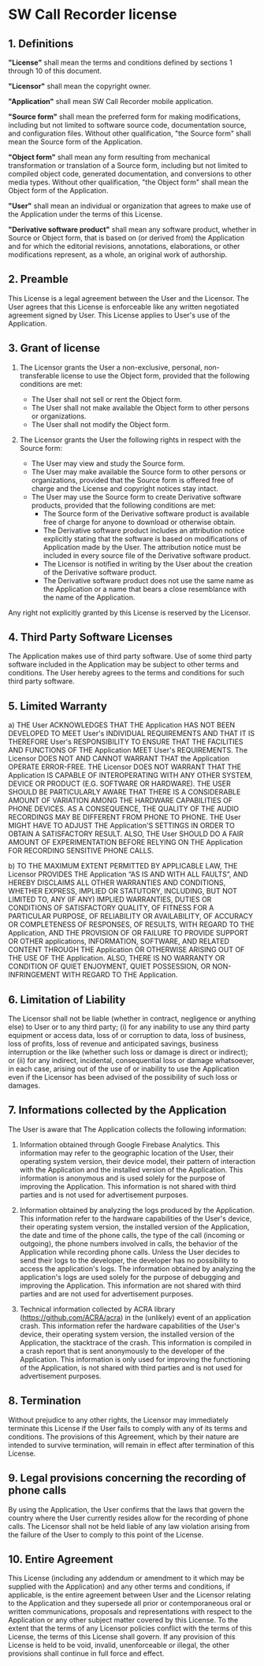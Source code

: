 SW Call Recorder license
==============================

1\. Definitions
--------------

**"License"** shall mean the terms and conditions defined by sections 1
through 10 of this document.

**"Licensor"** shall mean the copyright owner.

**"Application"** shall mean SW Call Recorder mobile application.

**"Source form"** shall mean the preferred form for making
modifications, including but not limited to software source code,
documentation source, and configuration files. Without other qualification, "the Source form" shall mean the Source form of the Application.

**"Object form"** shall mean any form resulting from mechanical
transformation or translation of a Source form, including but not
limited to compiled object code, generated documentation, and
conversions to other media types. Without other qualification, "the Object form" shall mean the Object form of the Application.

**"User"** shall mean an individual or organization that agrees to make
use of the Application under the terms of this License.

**"Derivative software product"** shall mean any software product,
whether in Source or Object form, that is based on (or derived from) the
Application and for which the editorial revisions, annotations,
elaborations, or other modifications represent, as a whole, an original
work of authorship.

2\. Preamble
-----------

This License is a legal agreement between the User and the Licensor. The
User agrees that this License is enforceable like any written negotiated
agreement signed by User. This License applies to User's use of the
Application.

3\. Grant of license
-------------------
1. The Licensor grants the User a non-exclusive, personal, non-transferable license to use the Object form, provided that the following conditions are met:
	- The User shall not sell or rent the Object form.
	- The User shall not make available the Object form to other persons or organizations.
	- The User shall not modify the Object form.

2. The Licensor grants the User the following rights in respect with the Source form:
	- The User may view and study the Source form.
	- The User may make available the Source form to other persons or organizations, provided that the Source form is offered free of charge and the License and copyright notices stay intact.
	- The User may use the Source form to create Derivative software products, provided that the following conditions are met: 
	    - The Source form of the Derivative software product is available free of charge for anyone to download or otherwise obtain.
	    - The Derivative software product includes an attribution notice explicitly stating that the software is based on modifications of Application made by the User. The attribution notice must be included in every source file of the Derivative software product.
	    - The Licensor is notified in writing by the User about the creation of the Derivative software product.
	    - The Derivative software product does not use the same name as the Application or a name that bears a close resemblance with the name of the Application.  

Any right not explicitly granted by this License is reserved by the Licensor.	    


4\. Third Party Software Licenses
--------------------------------

The Application makes use of third party software. Use of some third
party software included in the Application may be subject to other terms
and conditions. The User hereby agrees to the terms and conditions for
such third party software.

5\. Limited Warranty
-------------------

​a) THE User ACKNOWLEDGES THAT THE Application HAS NOT BEEN DEVELOPED TO
MEET User's INDIVIDUAL REQUIREMENTS AND THAT IT IS THEREFORE User's
RESPONSIBILITY TO ENSURE THAT THE FACILITIES AND FUNCTIONS OF THE
Application MEET User's REQUIREMENTS. The Licensor DOES NOT AND CANNOT
WARRANT THAT the Application OPERATE ERROR-FREE. THE Licensor DOES NOT
WARRANT THAT THE Application IS CAPABLE OF INTEROPERATING WITH ANY OTHER
SYSTEM, DEVICE OR PRODUCT (E.G. SOFTWARE OR HARDWARE). THE USER SHOULD
BE PARTICULARLY AWARE THAT THERE IS A CONSIDERABLE AMOUNT OF VARIATION
AMONG THE HARDWARE CAPABILITIES OF PHONE DEVICES. AS A CONSEQUENCE, THE
QUALITY OF THE AUDIO RECORDINGS MAY BE DIFFERENT FROM PHONE TO PHONE.
THE User MIGHT HAVE TO ADJUST THE Application'S SETTINGS IN ORDER TO
OBTAIN A SATISFACTORY RESULT. ALSO, THE User SHOULD DO A FAIR AMOUNT OF
EXPERIMENTATION BEFORE RELYING ON THE Application FOR RECORDING
SENSITIVE PHONE CALLS.

​b) TO THE MAXIMUM EXTENT PERMITTED BY APPLICABLE LAW, THE Licensor
PROVIDES THE Application “AS IS AND WITH ALL FAULTS”, AND HEREBY
DISCLAIMS ALL OTHER WARRANTIES AND CONDITIONS, WHETHER EXPRESS, IMPLIED
OR STATUTORY, INCLUDING, BUT NOT LIMITED TO, ANY (IF ANY) IMPLIED
WARRANTIES, DUTIES OR CONDITIONS OF SATISFACTORY QUALITY, OF FITNESS FOR
A PARTICULAR PURPOSE, OF RELIABILITY OR AVAILABILITY, OF ACCURACY OR
COMPLETENESS OF RESPONSES, OF RESULTS, WITH REGARD TO THE Application,
AND THE PROVISION OF OR FAILURE TO PROVIDE SUPPORT OR OTHER
applications, INFORMATION, SOFTWARE, AND RELATED CONTENT THROUGH THE
Application OR OTHERWISE ARISING OUT OF THE USE OF THE Application.
ALSO, THERE IS NO WARRANTY OR CONDITION OF QUIET ENJOYMENT, QUIET
POSSESSION, OR NON-INFRINGEMENT WITH REGARD TO THE Application.

6\. Limitation of Liability
--------------------------

​The Licensor shall not be liable (whether in contract, negligence or
anything else) to User or to any third party; (i) for any inability to
use any third party equipment or access data, loss of or corruption to
data, loss of business, loss of profits, loss of revenue and anticipated
savings, business interruption or the like (whether such loss or damage
is direct or indirect); or (ii) for any indirect, incidental,
consequential loss or damage whatsoever, in each case, arising out of
the use of or inability to use the Application even if the Licensor has
been advised of the possibility of such loss or damages.


7\. Informations collected by the Application
-------------------------------------------------------------

The User is aware that The Application collects the following
information:

1.  Information obtained through Google Firebase Analytics. This
    information may refer to the geographic location of the User, their
    operating system version, their device model, their pattern of
    interaction with the Application and the installed version of the
    Application. This information is anonymous and is used solely for
    the purpose of improving the Application. This information is not
    shared with third parties and is not used for advertisement
    purposes.

2.  Information obtained by analyzing the logs produced by the
    Application. This information refer to the hardware capabilities of
    the User's device, their operating system version, the installed
    version of the Application, the date and time of the phone calls,
    the type of the call (incoming or outgoing), the phone numbers
    involved in calls, the behavior of the Application while recording
    phone calls. Unless the User decides to send their logs to the developer, the developer has no possibility
    to access the application's logs. The information obtained by
    analyzing the application's logs are used solely for the purpose of
    debugging and improving the Application. This information are not
    shared with third parties and are not used for advertisement
    purposes.
3. Technical information collected by ACRA library (https://github.com/ACRA/acra) in the (unlikely) event of an application crash. This information refer the hardware capabilities of the User's device, their operating system version, the installed version of the Application, the stacktrace of the crash. This information is compiled in a crash report that is sent anonymously to the developer of the Application. This information is only used for improving the functioning of the Application, is not shared with third parties and is not used for advertisement purposes.

8\. Termination
--------------

Without prejudice to any other rights, the Licensor may immediately
terminate this License if the User fails to comply with any of its terms
and conditions. The provisions of this Agreement, which by their nature
are intended to survive termination, will remain in effect after
termination of this License.

9\. Legal provisions concerning the recording of phone calls
------------------------------------------------------------

By using the Application, the User confirms that the laws that govern
the country where the User currently resides allow for the recording of
phone calls. The Licensor shall not be held liable of any law violation
arising from the failure of the User to comply to this point of the License.

10\. Entire Agreement
--------------------

This License (including any addendum or amendment to it which may be
supplied with the Application) and any other terms and conditions, if
applicable, is the entire agreement between User and the Licensor relating
to the Application and they supersede all prior or contemporaneous oral
or written communications, proposals and representations with respect to
the Application or any other subject matter covered by this License. To
the extent that the terms of any Licensor policies conflict with the terms
of this License, the terms of this License shall govern. If any
provision of this License is held to be void, invalid, unenforceable or
illegal, the other provisions shall continue in full force and effect.